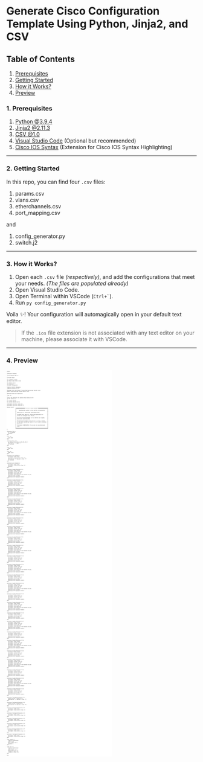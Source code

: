 # Generate Cisco Configuration Template Using Python, Jinja2, and CSV

## Table of Contents

1. [Prerequisites](#1-prerequisites)
2. [Getting Started](#2-getting-started)
3. [How it Works?](#3-how-it-works)
4. [Preview](#4-preview)

### 1. Prerequisites

1. [Python @3.9.4](https://www.python.org/)
2. [Jinja2 @2.11.3](https://jinja.palletsprojects.com/en/2.11.x/)
3. [CSV @1.0](https://docs.python.org/3/library/csv.html)
4. [Visual Studio Code](https://code.visualstudio.com/) (Optional but recommended)
5. [Cisco IOS Syntax](https://marketplace.visualstudio.com/items?itemName=jamiewoodio.cisco) (Extension for Cisco IOS Syntax Highlighting)

---

### 2. Getting Started

In this repo, you can find four `.csv` files:

1. params.csv
2. vlans.csv
3. etherchannels.csv
4. port_mapping.csv

and

1. config_generator.py
2. switch.j2

---

### 3. How it Works?

1. Open each `.csv` file _(respectively)_, and add the configurations that meet your needs. _(The files are populated already)_
2. Open Visual Studio Code.
3. Open Terminal within VSCode (`` Ctrl+` ``).
4. Run `py config_generator.py`

Voila :sparkles:! Your configuration will automagically open in your default text editor.

> If the `.ios` file extension is not associated with any text editor on your machine, please associate it with VSCode.

---

### 4. Preview

![Preview](preview.png)
